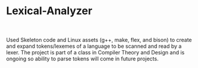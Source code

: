 # Lexical-Analyzer
<br><br>
Used Skeleton code and Linux assets (g++, make, flex, and bison) to create and expand tokens/lexemes of a language to be scanned and read by a lexer. The project is part of a class in Compiler Theory and Design and is ongoing so ability to parse tokens will come in future projects.
